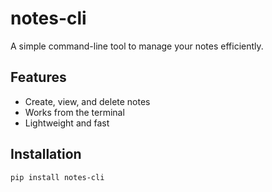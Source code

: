 # notes-cli

A simple command-line tool to manage your notes efficiently.

## Features

- Create, view, and delete notes
- Works from the terminal
- Lightweight and fast

## Installation

```bash
pip install notes-cli
